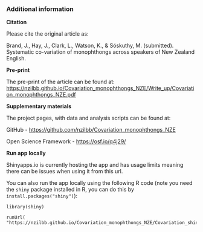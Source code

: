 ### Additional information

**Citation**

Please cite the original article as:

Brand, J., Hay, J., Clark, L., Watson, K., & Sóskuthy, M. (submitted). Systematic co-variation of monophthongs across speakers of New Zealand English.

**Pre-print**

The pre-print of the article can be found at: https://nzilbb.github.io/Covariation_monophthongs_NZE/Write_up/Covariation_monophthongs_NZE.pdf

**Supplementary materials**

The project pages, with data and analysis scripts can be found at:

GitHub - https://github.com/nzilbb/Covariation_monophthongs_NZE

Open Science Framework - https://osf.io/q4j29/  

**Run app locally**

Shinyapps.io is currently hosting the app and has usage limits meaning there can be issues when using it from this url.

You can also run the app locally using the following R code (note you need the `shiny` package installed in R, you can do this by `install.packages("shiny")`):

```
library(shiny)

runUrl( "https://nzilbb.github.io/Covariation_monophthongs_NZE/Covariation_shiny.zip")
```
